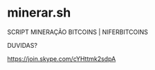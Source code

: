 # minerar.sh
SCRIPT MINERAÇÃO BITCOINS | NIFERBITCOINS

DUVIDAS?

https://join.skype.com/cYHttmk2sdpA
